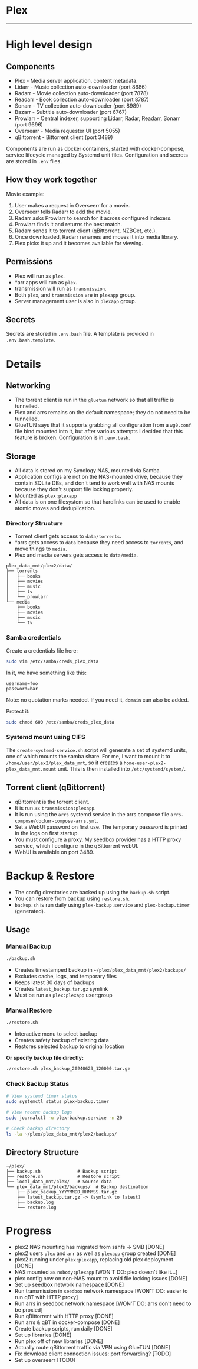 # Plex

---

# High level design

## Components

* Plex - Media server application, content metadata.
* Lidarr - Music collection auto-downloader                              (port 8686)
* Radarr - Movie collection auto-downloader                              (port 7878)
* Readarr - Book collection auto-downloader                              (port 8787)
* Sonarr - TV collection auto-downloader                                 (port 8989)
* Bazarr - Subtitle auto-downloader                                      (port 6767)
* Prowlarr - Central indexer, supporting Lidarr, Radar, Readarr, Sonarr  (port 9696)
* Oversearr - Media requester UI                                         (port 5055)
* qBittorrent - Bittorrent client                                        (port 3489)

Components are run as docker containers, started with docker-compose,
service lifecycle managed by Systemd unit files. Configuration and secrets
are stored in `.env` files.

## How they work together

Movie example:

1. User makes a request in Overseerr for a movie.
2. Overseerr tells Radarr to add the movie.
3. Radarr asks Prowlarr to search for it across configured indexers.
4. Prowlarr finds it and returns the best match.
5. Radarr sends it to torrent client (qBittorrent, NZBGet, etc.).
6. Once downloaded, Radarr renames and moves it into media library.
7. Plex picks it up and it becomes available for viewing.

## Permissions

* Plex will run as `plex`.
* \*arr apps will run as `plex`.
* transmission will run as `transmission`.
* Both `plex`, and `transmission` are in `plexapp` group.
* Server management user is also in `plexapp` group.

## Secrets

Secrets are stored in `.env.bash` file. A template is provided in `.env.bash.template`.

# Details

## Networking

* The torrent client is run in the `gluetun` network so that all traffic is 
  tunnelled.
* Plex and arrs remains on the default namespace; they do not need to be 
  tunnelled.
* GlueTUN says that it supports grabbing all configuration from a `wg0.conf`
  file bind mounted into it, but after various attempts I decided that this
  feature is broken. Configuration is in `.env.bash`.

## Storage

* All data is stored on my Synology NAS, mounted via Samba.
* Application configs are not on the NAS-mounted drive, because they contain
  SQLite DBs, and don't tend to work well with NAS mounts because they don't 
  support file locking properly.
* Mounted as `plex:plexapp`
* All data is on one filesystem so that hardlinks can be used to enable
  atomic moves and deduplication.

### Directory Structure

* Torrent client gets access to `data/torrents`.
* \*arrs gets access to `data` because they need access to `torrents`, and move 
  things to `media`.
* Plex and media servers gets access to `data/media`.

```
plex_data_mnt/plex2/data/
├── torrents
│   ├── books
│   ├── movies
│   ├── music
│   ├── tv
│   └── prowlarr
└── media
    ├── books
    ├── movies
    ├── music
    └── tv
```

### Samba credentials 

Create a credentials file here:

```bash
sudo vim /etc/samba/creds_plex_data 
```

In it, we have something like this:

```
username=foo
password=bar
```

Note: no quotation marks needed. If you need it, `domain` can also be added.

Protect it:

```bash
sudo chmod 600 /etc/samba/creds_plex_data
```

### Systemd mount using CIFS


The `create-systemd-service.sh` script will generate a set of systemd units, 
one of which mounts the samba share. For me, I want to mount it to 
`/home/user/plex2/plex_data_mnt`, so it creates a 
`home-user-plex2-plex_data_mnt.mount` unit. This is then installed into 
`/etc/systemd/system/`.

## Torrent client (qBittorrent)

* qBittorrent is the torrent client.
* It is run as `transmission:plexapp`.
* It is run using the `arrs` systemd service in the arrs compose file 
  `arrs-compose/docker-compose-arrs.yml`.
* Set a WebUI password on first use. The temporary password is printed in 
  the logs on first startup.
* You must configure a proxy. My seedbox provider has a HTTP proxy service, 
  which I configure in the qBittorrent webUI.
* WebUI is available on port 3489.

# Backup & Restore

* The config directories are backed up using the `backup.sh` script. 
* You can restore from backup using `restore.sh`.
* `backup.sh` is run daily using `plex-backup.service` and `plex-backup.timer`
  (generated).

## Usage

### Manual Backup

```bash
./backup.sh
```

- Creates timestamped backup in `~/plex/plex_data_mnt/plex2/backups/`
- Excludes cache, logs, and temporary files
- Keeps latest 30 days of backups
- Creates `latest_backup.tar.gz` symlink
- Must be run as `plex:plexapp` user:group

### Manual Restore

```bash
./restore.sh
```

- Interactive menu to select backup
- Creates safety backup of existing data
- Restores selected backup to original location

**Or specify backup file directly:**

```bash
./restore.sh plex_backup_20240623_120000.tar.gz
```

### Check Backup Status

```bash
# View systemd timer status
sudo systemctl status plex-backup.timer

# View recent backup logs
sudo journalctl -u plex-backup.service -n 20

# Check backup directory
ls -la ~/plex/plex_data_mnt/plex2/backups/
```

## Directory Structure

```
~/plex/
├── backup.sh              # Backup script
├── restore.sh             # Restore script
├── local_data_mnt/plex/   # Source data
└── plex_data_mnt/plex2/backups/  # Backup destination
    ├── plex_backup_YYYYMMDD_HHMMSS.tar.gz
    ├── latest_backup.tar.gz -> (symlink to latest)
    ├── backup.log
    └── restore.log
```

# Progress

* plex2 NAS mounting has migrated from sshfs -> SMB [DONE]
* plex2 users `plex` and `arr` as well as `plexapp` group created [DONE]
* plex2 running under `plex:plexapp`, replacing old plex deployment [DONE]
* NAS mounted as `nobody:plexapp` [WON'T DO: plex doesn't like it...]
* plex config now on non-NAS mount to avoid file locking issues [DONE]
* Set up seedbox network namespace [DONE]
* Run transmission in `seedbox` network namespace [WON'T DO: easier to run qBT with HTTP proxy]
* Run arrs in seedbox network namespace [WON'T DO: arrs don't need to be proxied]
* Run qBittorrent with HTTP proxy [DONE]
* Run arrs & qBT in docker-compose [DONE]
* Create backup scripts, run daily [DONE]
* Set up libraries [DONE]
* Run plex off of new libraries [DONE]
* Actually route qBittorrent traffic via VPN using GlueTUN [DONE]
* Fix download client connection issues: port forwarding? [TODO]
* Set up overseerr [TODO]
